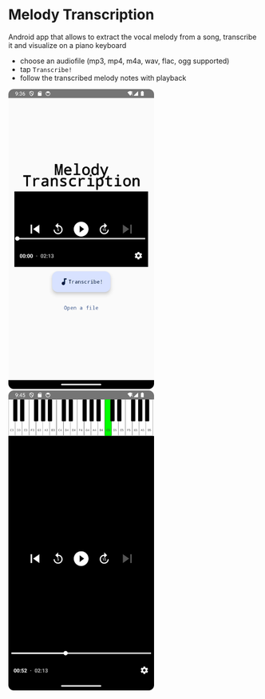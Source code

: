 # Melody Transcription
Android app that allows to extract the vocal melody from a song, transcribe it and visualize on a piano keyboard
- choose an audiofile (mp3, mp4, m4a, wav, flac, ogg supported)
- tap `Transcribe!`
- follow the transcribed melody notes with playback


<img src="screenshots/start.png" alt="screen 1" height=600>  <img src="screenshots/keyboard.png" alt="screen 2" height=600>
